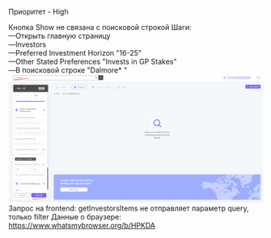 Приоритет - High

Кнопка Show не связана с поисковой строкой
Шаги: <br>
—Открыть главную страницу <br>
—Investors <br>
—Preferred Investment Horizon "16-25" <br>
—Other Stated Preferences "Invests in GP Stakes" <br>
—В поисковой строке "Dalmore* " 
![alt text](images1/2022-08-26_01-07-03.png)
Запрос на frontend: getInvestorsItems не отправляет параметр query, только filter
Данные о браузере: https://www.whatsmybrowser.org/b/HPKDA